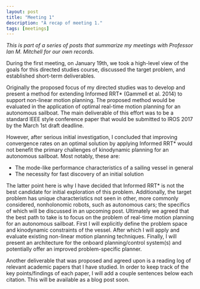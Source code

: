 ```yaml
---
layout: post
title: "Meeting 1"
description: "A recap of meeting 1."
tags: [meetings]
---
```


_This is part of a series of posts that summarize my meetings with Professor Ian M. Mitchell for our own records._

During the first meeting, on January 19th, we took a high-level view of the goals for this directed studies course, discussed the target problem, and established short-term deliverables.

Originally the proposed focus of my directed studies was to develop and present a method for extending Informed RRT* (Gammell et al. 2014) to support non-linear motion planning. The proposed method would be evaluated in the application of optimal real-time motion planning for an autonomous sailboat. The main deliverable of this effort was to be a standard IEEE style conference paper that would be submitted to IROS 2017 by the March 1st draft deadline.

However, after serious initial investigation, I concluded that improving convergence rates on an optimal solution by applying Informed RRT* would not benefit the primary challenges of kinodynamic planning for an autonomous sailboat. Most notably, these are:
- The mode-like performance characteristics of a sailing vessel in general
- The necessity for fast discovery of an initial solution

The latter point here is why I have decided that Informed RRT* is not the best candidate for initial exploration of this problem. Additionally, the target problem has unique characteristics not seen in other, more commonly considered, nonholonomic robots, such as autonomous cars; the specifics of which will be discussed in an upcoming post. Ultimately we agreed that the best path to take is to focus on the problem of real-time motion planning for an autonomous sailboat. First I will explicitly define the problem space and kinodynamic constraints of the vessel. After which I will apply and evaluate existing non-linear motion planning techniques. Finally, I will present an architecture for the onboard planning/control system(s) and potentially offer an improved problem-specific planner.

Another deliverable that was proposed and agreed upon is a reading log of relevant academic papers that I have studied. In order to keep track of the key points/findings of each paper, I will add a couple sentences below each citation. This will be available as a blog post soon.
